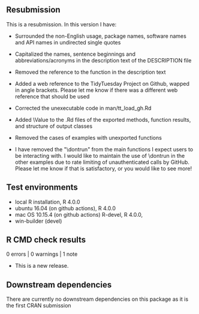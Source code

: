 ## Resubmission
This is a resubmission. In this version I have:

* Surrounded the non-English usage, package names, software names and API names in undirected single quotes

* Capitalized the names, sentence beginnings and abbreviations/acronyms in the description text of the DESCRIPTION file

* Removed the reference to the function in the description text

* Added a web reference to the TidyTuesday Project on Github, wapped in angle brackets. Please let me know if there was a different web reference that should be used

* Corrected the unexecutable code in man/tt_load_gh.Rd

* Added \Value to the .Rd files of the exported methods, function results, and structure of output classes

* Removed the cases of examples with unexported functions

* I have removed the "\dontrun" from the main functions I expect users to be interacting with. I would
like to maintain the use of \dontrun in the other examples due to rate limiting of unauthenticated calls 
by GitHub. Please let me know if that is satisfactory, or you would like to see more!


## Test environments
* local R installation, R 4.0.0
* ubuntu 16.04 (on github actions), R 4.0.0
* mac OS 10.15.4 (on github actions) R-devel, R 4.0.0,
* win-builder (devel)

## R CMD check results

0 errors | 0 warnings | 1 note

* This is a new release.

## Downstream dependencies

There are currently no downstream dependencies on this package as it is the first CRAN submission

